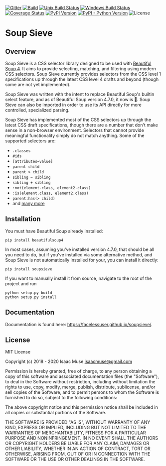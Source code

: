 [![Gitter][gitter-image]][gitter-link]
[![Build][github-ci-image]][github-ci-link]
[![Unix Build Status][travis-image]][travis-link]
[![Windows Build Status][appveyor-image]][appveyor-link]
[![Coverage Status][codecov-image]][codecov-link]
[![PyPI Version][pypi-image]][pypi-link]
[![PyPI - Python Version][python-image]][pypi-link]
![License][license-image-mit]

# Soup Sieve

## Overview

Soup Sieve is a CSS selector library designed to be used with [Beautiful Soup 4][bs4]. It aims to provide selecting,
matching, and filtering using modern CSS selectors. Soup Sieve currently provides selectors from the CSS level 1
specifications up through the latest CSS level 4 drafts and beyond (though some are not yet implemented).

Soup Sieve was written with the intent to replace Beautiful Soup's builtin select feature, and as of Beautiful Soup
version 4.7.0, it now is :confetti_ball:. Soup Sieve can also be imported in order to use its API directly for
more controlled, specialized parsing.

Soup Sieve has implemented most of the CSS selectors up through the latest CSS draft specifications, though there are a
number that don't make sense in a non-browser environment. Selectors that cannot provide meaningful functionality simply
do not match anything. Some of the supported selectors are:

- `.classes`
- `#ids`
- `[attributes=value]`
- `parent child`
- `parent > child`
- `sibling ~ sibling`
- `sibling + sibling`
- `:not(element.class, element2.class)`
- `:is(element.class, element2.class)`
- `parent:has(> child)`
- and [many more](https://facelessuser.github.io/soupsieve/selectors/)


## Installation

You must have Beautiful Soup already installed:

```
pip install beautifulsoup4
```

In most cases, assuming you've installed version 4.7.0, that should be all you need to do, but if you've installed via
some alternative method, and Soup Sieve is not automatically installed for your, you can install it directly:

```
pip install soupsieve
```

If you want to manually install it from source, navigate to the root of the project and run

```
python setup.py build
python setup.py install
```

## Documentation

Documentation is found here: https://facelessuser.github.io/soupsieve/.

## License

MIT License

Copyright (c) 2018 - 2020 Isaac Muse <isaacmuse@gmail.com>

Permission is hereby granted, free of charge, to any person obtaining a copy of this software and associated
documentation files (the "Software"), to deal in the Software without restriction, including without limitation the
rights to use, copy, modify, merge, publish, distribute, sublicense, and/or sell copies of the Software, and to permit
persons to whom the Software is furnished to do so, subject to the following conditions:

The above copyright notice and this permission notice shall be included in all copies or substantial portions of the
Software.

THE SOFTWARE IS PROVIDED "AS IS", WITHOUT WARRANTY OF ANY KIND, EXPRESS OR IMPLIED, INCLUDING BUT NOT LIMITED TO THE
WARRANTIES OF MERCHANTABILITY, FITNESS FOR A PARTICULAR PURPOSE AND NONINFRINGEMENT. IN NO EVENT SHALL THE AUTHORS OR
COPYRIGHT HOLDERS BE LIABLE FOR ANY CLAIM, DAMAGES OR OTHER LIABILITY, WHETHER IN AN ACTION OF CONTRACT, TORT OR
OTHERWISE, ARISING FROM, OUT OF OR IN CONNECTION WITH THE SOFTWARE OR THE USE OR OTHER DEALINGS IN THE SOFTWARE.

[bs4]: https://beautiful-soup-4.readthedocs.io/en/latest/#

[github-ci-image]: https://github.com/facelessuser/soupsieve/workflows/build/badge.svg
[github-ci-link]: https://github.com/facelessuser/soupsieve/actions?workflow=build
[gitter-image]: https://img.shields.io/gitter/room/facelessuser/soupsieve.svg?logo=gitter&color=fuchsia&logoColor=cccccc
[gitter-link]: https://gitter.im/facelessuser/soupsieve
[codecov-image]: https://img.shields.io/codecov/c/github/facelessuser/soupsieve/master.svg?logo=codecov&logoColor=cccccc
[codecov-link]: https://codecov.io/github/facelessuser/soupsieve
[appveyor-image]: https://img.shields.io/appveyor/ci/facelessuser/soupsieve/master.svg?label=appveyor&logo=appveyor&logoColor=cccccc
[appveyor-link]: https://ci.appveyor.com/project/facelessuser/soupsieve
[travis-image]: https://img.shields.io/travis/facelessuser/soupsieve/master.svg?label=travis&logo=travis%20ci&logoColor=cccccc
[travis-link]: https://travis-ci.org/facelessuser/soupsieve
[pypi-image]: https://img.shields.io/pypi/v/soupsieve.svg?logo=pypi&logoColor=cccccc
[pypi-link]: https://pypi.python.org/pypi/soupsieve
[python-image]: https://img.shields.io/pypi/pyversions/soupsieve?logo=python&logoColor=cccccc
[license-image-mit]: https://img.shields.io/badge/license-MIT-blue.svg
